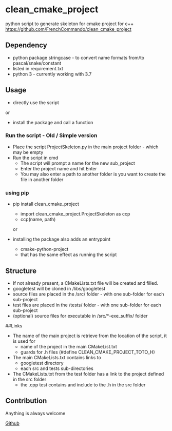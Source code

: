 # clean_cmake_project
python script to generate skeleton for cmake project for c++
https://github.com/FrenchCommando/clean_cmake_project

## Dependency
- python package stringcase - to convert name formats from/to pascal/snake/constant
- listed in requirement.txt
- python 3 - currently working with 3.7

## Usage
- directly use the script

or
- install the package and call a function
### Run the script - Old / Simple version
- Place the script ProjectSkeleton.py in the main project folder - which may be empty
- Run the script in cmd
  - The script will prompt a name for the new sub_project
  - Enter the project name and hit Enter
  - You may also enter a path to another folder is you want to create the file in another folder

### using pip
- pip install clean_cmake_project
  - import clean_cmake_project.ProjectSkeleton as ccp
  - ccp(name, path)
  
  or
- installing the package also adds an entrypoint
  - cmake-python-project
  - that has the same effect as running the script

## Structure
- If not already present, a CMakeLists.txt file will be created and filled.
- googletest will be cloned in /libs/googletest
- source files are placed in the /src/ folder - with one sub-folder for each sub-project
- test files are placed in the /tests/ folder - with one sub-folder for each sub-project
- (optional) source files for executable in /src/*-exe_suffix/ folder

##Links
- The name of the main project is retrieve from the location of the script, it is used for
  - name of the project in the main CMakeList.txt
  - guards for .h files (#define CLEAN_CMAKE_PROJECT_TOTO_H)
- The main CMakeLists.txt contains links to
  - googletest directory
  - each src and tests sub-directories
- The CMakeLists.txt from the test folder has a link to the project defined in the src folder
  - the .cpp test contains and include to the .h in the src folder

## Contribution
Anything is always welcome


[Github](https://github.com/FrenchCommando/clean_cmake_project)